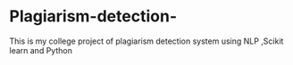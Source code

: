 # Plagiarism-detection-
This is my college project of plagiarism detection system using NLP ,Scikit learn and Python

